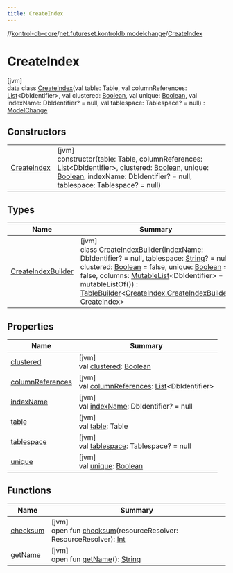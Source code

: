 ```yaml
---
title: CreateIndex
---
```

//[kontrol-db-core](../../../index.html)/[net.futureset.kontroldb.modelchange](../index.html)/[CreateIndex](index.html)



# CreateIndex



[jvm]\
data class [CreateIndex](index.html)(val table: Table, val columnReferences: [List](https://kotlinlang.org/api/latest/jvm/stdlib/kotlin.collections/-list/index.html)&lt;DbIdentifier&gt;, val clustered: [Boolean](https://kotlinlang.org/api/latest/jvm/stdlib/kotlin/-boolean/index.html), val unique: [Boolean](https://kotlinlang.org/api/latest/jvm/stdlib/kotlin/-boolean/index.html), val indexName: DbIdentifier? = null, val tablespace: Tablespace? = null) : [ModelChange](../-model-change/index.html)



## Constructors


| | |
|---|---|
| [CreateIndex](-create-index.html) | [jvm]<br>constructor(table: Table, columnReferences: [List](https://kotlinlang.org/api/latest/jvm/stdlib/kotlin.collections/-list/index.html)&lt;DbIdentifier&gt;, clustered: [Boolean](https://kotlinlang.org/api/latest/jvm/stdlib/kotlin/-boolean/index.html), unique: [Boolean](https://kotlinlang.org/api/latest/jvm/stdlib/kotlin/-boolean/index.html), indexName: DbIdentifier? = null, tablespace: Tablespace? = null) |


## Types


| Name | Summary |
|---|---|
| [CreateIndexBuilder](-create-index-builder/index.html) | [jvm]<br>class [CreateIndexBuilder](-create-index-builder/index.html)(indexName: DbIdentifier? = null, tablespace: [String](https://kotlinlang.org/api/latest/jvm/stdlib/kotlin/-string/index.html)? = null, clustered: [Boolean](https://kotlinlang.org/api/latest/jvm/stdlib/kotlin/-boolean/index.html) = false, unique: [Boolean](https://kotlinlang.org/api/latest/jvm/stdlib/kotlin/-boolean/index.html) = false, columns: [MutableList](https://kotlinlang.org/api/latest/jvm/stdlib/kotlin.collections/-mutable-list/index.html)&lt;DbIdentifier&gt; = mutableListOf()) : [TableBuilder](../-table-builder/index.html)&lt;[CreateIndex.CreateIndexBuilder](-create-index-builder/index.html), [CreateIndex](index.html)&gt; |


## Properties


| Name | Summary |
|---|---|
| [clustered](clustered.html) | [jvm]<br>val [clustered](clustered.html): [Boolean](https://kotlinlang.org/api/latest/jvm/stdlib/kotlin/-boolean/index.html) |
| [columnReferences](column-references.html) | [jvm]<br>val [columnReferences](column-references.html): [List](https://kotlinlang.org/api/latest/jvm/stdlib/kotlin.collections/-list/index.html)&lt;DbIdentifier&gt; |
| [indexName](index-name.html) | [jvm]<br>val [indexName](index-name.html): DbIdentifier? = null |
| [table](table.html) | [jvm]<br>val [table](table.html): Table |
| [tablespace](tablespace.html) | [jvm]<br>val [tablespace](tablespace.html): Tablespace? = null |
| [unique](unique.html) | [jvm]<br>val [unique](unique.html): [Boolean](https://kotlinlang.org/api/latest/jvm/stdlib/kotlin/-boolean/index.html) |


## Functions


| Name | Summary |
|---|---|
| [checksum](../-model-change/checksum.html) | [jvm]<br>open fun [checksum](../-model-change/checksum.html)(resourceResolver: ResourceResolver): [Int](https://kotlinlang.org/api/latest/jvm/stdlib/kotlin/-int/index.html) |
| [getName](../-model-change/get-name.html) | [jvm]<br>open fun [getName](../-model-change/get-name.html)(): [String](https://kotlinlang.org/api/latest/jvm/stdlib/kotlin/-string/index.html) |

